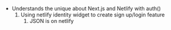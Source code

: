 - Understands the unique about Next.js and Netlify with auth()
  1. Using netlify identity widget to create sign up/login feature
     1. JSON is on netlify

